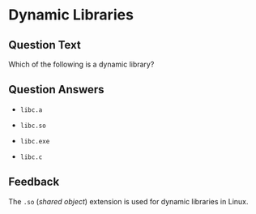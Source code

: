 # Dynamic Libraries

## Question Text

Which of the following is a dynamic library?

## Question Answers

- `libc.a`

+ `libc.so`

- `libc.exe`

- `libc.c`

## Feedback

The `.so` (_shared object_) extension is used for dynamic libraries in Linux.
